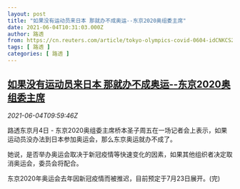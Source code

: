 ```yaml
---
layout: post
title: "如果没有运动员来日本 那就办不成奥运--东京2020奥组委主席"
date: 2021-06-04T10:31:03.000Z
author: 路透
from: https://cn.reuters.com/article/tokyo-olympics-covid-0604-idCNKCS2DG10U
tags: [ 路透 ]
categories: [ 路透 ]
---
```

<!--1622802663000-->
[如果没有运动员来日本 那就办不成奥运--东京2020奥组委主席](https://cn.reuters.com/article/tokyo-olympics-covid-0604-idCNKCS2DG10U)
------

<div>
<div><i>2021-06-04T09:59:46Z</i></div><p>路透东京月4日 - 东京2020奥组委主席桥本圣子周五在一场记者会上表示，如果运动员没办法到日本参加奥运会，那么东京奥运就办不成了。</p><p>她说，是否举办奥运会取决于新冠疫情等快速变化的因素，如果其他组织者决定取消奥运会，委员会将配合。</p><p>东京2020年奥运会去年因新冠疫情而被推迟，目前预定于7月23日展开。(完)</p>
</div>
